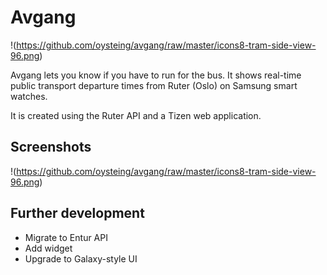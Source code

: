 # Avgang

!(https://github.com/oysteing/avgang/raw/master/icons8-tram-side-view-96.png)

Avgang lets you know if you have to run for the bus. It shows real-time public transport departure times from Ruter (Oslo) on Samsung smart watches.

It is created using the Ruter API and a Tizen web application.

## Screenshots

!(https://github.com/oysteing/avgang/raw/master/icons8-tram-side-view-96.png)

## Further development

* Migrate to Entur API
* Add widget
* Upgrade to Galaxy-style UI
